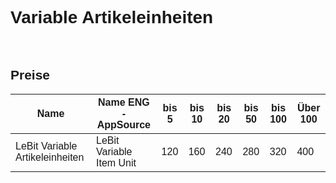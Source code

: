 <style>
body {
    font-family: "Century Gothic", "CenturyGothic", "AppleGothic", sans-serif;
}
</style>

# Variable Artikeleinheiten

<br>

## Preise

| Name                                | Name ENG -AppSource                   | bis 5 | bis 10 | bis 20 | bis 50 | bis 100 | Über 100 |
|-------------------------------------|---------------------------------------|-------|--------|--------|--------|---------|----------|
| LeBit Variable Artikeleinheiten      | LeBit Variable Item Unit              | 120   | 160    | 240    | 280    | 320     | 400      |

<br>
